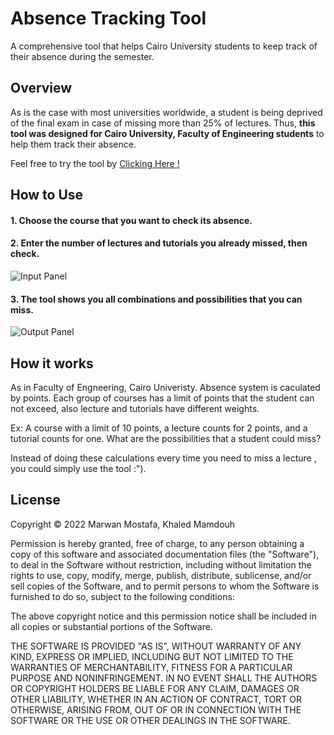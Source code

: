 
# Absence Tracking Tool
A comprehensive tool that helps Cairo University students 
to keep track of their absence during the semester.

## Overview 
As is the case with most universities worldwide, a student is being
deprived of the final exam in case of missing more than 25% of 
lectures. Thus, **this tool was designed for Cairo University,
Faculty of Engineering students** to help them track their 
absence.

Feel free to try the tool by [Clicking Here !](https://chs-absence.vercel.app/)

## How to Use
#### 1. Choose the course that you want to check its absence.
#### 2. Enter the number of lectures and tutorials you already missed, then check.

![Input Panel](https://i.ibb.co/Gsy5HTr/image.png/)

#### 3. The tool shows you all combinations and possibilities that you can miss. 

![Output Panel](https://i.ibb.co/LkR6yf8/image.png)

## How it works 
As in Faculty of Engneering, Cairo Univeristy. Absence system 
is caculated by points. Each group of courses has a limit of points
that the student can not exceed, also lecture and tutorials have
different weights.

Ex: A course with a limit of 10 points, a lecture counts for 2 points, 
and a tutorial counts for one. What are the possibilities that a 
student could miss?

Instead of doing these calculations every time you need to miss a lecture
, you could simply use the tool :").

## License 

Copyright &copy; 2022  Marwan Mostafa, Khaled Mamdouh

Permission is hereby granted, free of charge, to any person obtaining a copy of this software and associated documentation files (the "Software"), to deal in the Software without restriction, including without limitation the rights to use, copy, modify, merge, publish, distribute, sublicense, and/or sell copies of the Software, and to permit persons to whom the Software is furnished to do so, subject to the following conditions:

The above copyright notice and this permission notice shall be included in all copies or substantial portions of the Software.

THE SOFTWARE IS PROVIDED "AS IS", WITHOUT WARRANTY OF ANY KIND, EXPRESS OR IMPLIED, INCLUDING BUT NOT LIMITED TO THE WARRANTIES OF MERCHANTABILITY, FITNESS FOR A PARTICULAR PURPOSE AND NONINFRINGEMENT. IN NO EVENT SHALL THE AUTHORS OR COPYRIGHT HOLDERS BE LIABLE FOR ANY CLAIM, DAMAGES OR OTHER LIABILITY, WHETHER IN AN ACTION OF CONTRACT, TORT OR OTHERWISE, ARISING FROM, OUT OF OR IN CONNECTION WITH THE SOFTWARE OR THE USE OR OTHER DEALINGS IN THE SOFTWARE.


